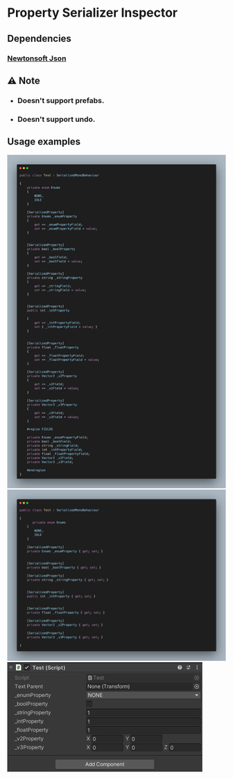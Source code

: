 # Property Serializer Inspector

## Dependencies

### [Newtonsoft Json](https://github.com/jilleJr/Newtonsoft.Json-for-Unity/wiki/Install-official-via-UPM)

## ⚠ Note

- ### Doesn't support prefabs.
- ### Doesn't support undo.
## Usage examples
![Alt text](Assets/Screenshots/Image.png "Image0" )
![Alt text](Assets/Screenshots/Image1.png "Image0")
![Alt text](Assets/Screenshots/Image2.png "Image0")

